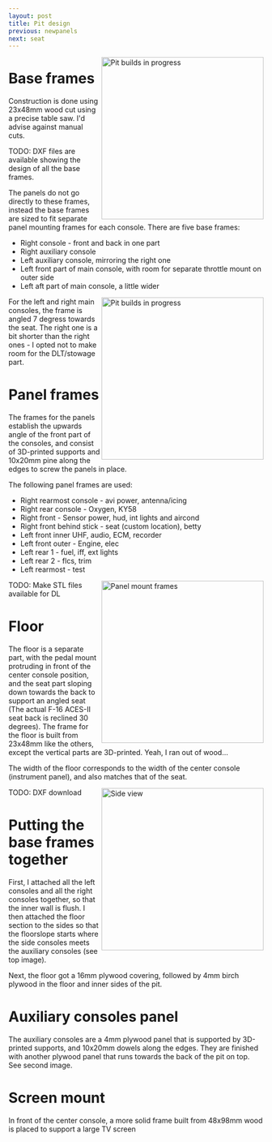 ```yaml
---
layout: post
title: Pit design
previous: newpanels
next: seat
---
```


<a href="/viperpit/images/full_frames.jpg" border="0"><img align="right" width="320" src="/viperpit/images/full_frames.jpg" alt="Pit builds in progress" /></a>

# Base frames

 Construction is done using 23x48mm wood cut using a precise table saw. I'd advise against manual cuts.

 TODO: DXF files are available showing the design of all the base frames.

 The panels do not go directly to these frames, instead the base frames are sized to fit separate panel mounting frames for each console. There are five base frames:

* Right console - front and back in one part
* Right auxiliary console
* Left auxiliary console, mirroring the right one
* Left front part of main console, with room for separate throttle mount on outer side
* Left aft part of main console, a little wider

<a href="/viperpit/images/console_frames_full.jpg" border="0"><img align="right" width="320" src="/viperpit/images/console_frames_full.jpg" alt="Pit builds in progress" /></a>

For the left and right main consoles, the frame is angled 7 degress towards the seat. The right one is a bit shorter than the right ones - I opted not to make room for the DLT/stowage part.

# Panel frames

The frames for the panels establish the upwards angle of the front part of the consoles, and consist of 3D-printed supports and 10x20mm pine along the edges to screw the panels in place.

The following panel frames are used:

* Right rearmost console - avi power, antenna/icing
* Right rear console - Oxygen, KY58
* Right front - Sensor power, hud, int lights and aircond
* Right front behind stick - seat (custom location), betty
* Left front inner UHF, audio, ECM, recorder
* Left front outer - Engine, elec
* Left rear 1 - fuel, iff, ext lights
* Left rear 2 - flcs, trim
* Left rearmost - test

<a href="/viperpit/images/throttle_mount.jpg" border="0"><img width="320" align="right" src="/viperpit/images/throttle_mount.jpg" alt="Panel mount frames" /></a>

TODO: Make STL files available for DL

# Floor

The floor is a separate part, with the pedal mount protruding in front of the center console position, and the seat part sloping down towards the back to support an angled seat (The actual F-16 ACES-II seat back is reclined 30 degrees). The frame for the floor is built from 23x48mm like the others, except the vertical parts are 3D-printed. Yeah, I ran out of wood...

The width of the floor corresponds to the width of the center console (instrument panel), and also matches that of the seat.

<a href="/viperpit/images/frame_full_screen.jpg" border="0"><img width="320" align="right" src="/viperpit/images/frame_full_screen.jpg" alt="Side view" /></a>

TODO: DXF download

# Putting the base frames together

First, I attached all the left consoles and all the right consoles together, so that the inner wall is flush. I then attached the floor section to the sides so that the floorslope starts where the side consoles meets the auxiliary consoles (see top image).

Next, the floor got a 16mm plywood covering, followed by 4mm birch plywood in the floor and inner sides of the pit.

# Auxiliary consoles panel

The auxiliary consoles are a 4mm plywood panel that is supported by 3D-printed supports, and 10x20mm dowels along the edges. They are finished with another plywood panel that runs towards the back of the pit on top. See second image.

# Screen mount

In front of the center console, a more solid frame built from 48x98mm wood is placed to support a large TV screen
